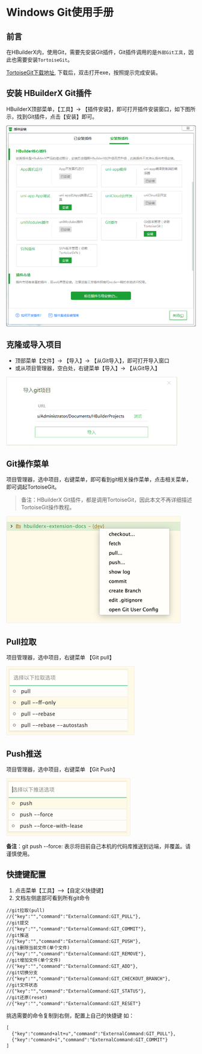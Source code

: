 # Windows Git使用手册

## 前言

在HBuilderX内，使用Git，需要先安装Git插件，Git插件调用的是`外部Git工具`，因此也需要安装`TortoiseGit`。

[TortoiseGit下载地址](https://tortoisegit.org/download/), 下载后，双击打开exe，按照提示完成安装。

## 安装 HBuilderX Git插件

HBuilderX顶部菜单，【工具】-> 【插件安装】，即可打开插件安装窗口，如下图所示，找到Git插件，点击【安装】即可。

<img src="/static/snapshots/tutorial/source_control/plugin_window.png" style="zoom:70%" />

## 克隆或导入项目

- 顶部菜单【文件】-> 【导入】-> 【从Git导入】，即可打开导入窗口
- 或从项目管理器，空白处，右键菜单【导入】-> 【从Git导入】

<img src="/static/snapshots/tutorial/source_control/git_windows_clone.png" style="zoom:70%" />

## Git操作菜单

项目管理器，选中项目，右键菜单，即可看到git相关操作菜单，点击相关菜单，即可调起TortoiseGit。

> 备注：HBuilderX Git插件，都是调用TortoiseGit，因此本文不再详细描述TortoiseGit操作教程。

<img src="/static/snapshots/tutorial/source_control/git-new-show.png" style="zoom:50%; border: 1px solid #eee;" />

## Pull拉取

项目管理器，选中项目，右键菜单 【Git pull】

<img src="/static/snapshots/tutorial/source_control/git-new-pull.png" style="zoom:50%; border: 1px solid #eee;" />

## Push推送

项目管理器，选中项目，右键菜单 【Git Push】

<img src="/static/snapshots/tutorial/source_control/git-new-push.png" style="zoom:50%; border: 1px solid #eee;" />

**备注**：git push --force: 表示将目前自己本机的代码库推送到远端，并覆盖。请谨慎使用。

## 快捷键配置

1. 点击菜单【工具】-->【自定义快捷键】
2. 文档左侧底部可看到所有git命令

```
//git拉取(pull)  
//{"key":"","command":"ExternalCommand:GIT_PULL"},  
//git提交  
//{"key":"","command":"ExternalCommand:GIT_COMMIT"},  
//git推送  
//{"key":"","command":"ExternalCommand:GIT_PUSH"},  
//git删除当前文件(单个文件)  
//{"key":"","command":"ExternalCommand:GIT_REMOVE"},  
//git增加文件(单个文件)  
//{"key":"","command":"ExternalCommand:GIT_ADD"},  
//git切换分支  
//{"key":"","command":"ExternalCommand:GIT_CHECKOUT_BRANCH"},  
//git文件状态  
//{"key":"","command":"ExternalCommand:GIT_STATUS"},  
//git还原(reset)  
//{"key":"","command":"ExternalCommand:GIT_RESET"}
```

挑选需要的命令复制到右侧，配置上自己的快捷键
如：
```
[  
  {"key":"command+alt+u","command":"ExternalCommand:GIT_PULL"},  
  {"key":"command+i","command":"ExternalCommand:GIT_COMMIT"}  
]
```